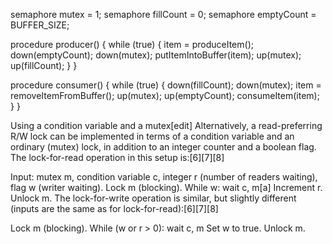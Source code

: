 semaphore mutex = 1;
semaphore fillCount = 0;
semaphore emptyCount = BUFFER_SIZE;

procedure producer() {
    while (true) {
        item = produceItem();
        down(emptyCount);
            down(mutex);
                putItemIntoBuffer(item);
            up(mutex);
        up(fillCount);
    }
}

procedure consumer() {
    while (true) {
        down(fillCount);
            down(mutex);
                item = removeItemFromBuffer();
            up(mutex);
        up(emptyCount);
        consumeItem(item);
    }
}


Using a condition variable and a mutex[edit]
Alternatively, a read-preferring R/W lock can be implemented in terms of a condition variable and an ordinary (mutex) lock, in addition to an integer counter and a boolean flag. The lock-for-read operation in this setup is:[6][7][8]

Input: mutex m, condition variable c, integer r (number of readers waiting), flag w (writer waiting).
Lock m (blocking).
While w:
wait c, m[a]
Increment r.
Unlock m.
The lock-for-write operation is similar, but slightly different (inputs are the same as for lock-for-read):[6][7][8]

Lock m (blocking).
While (w or r > 0):
wait c, m
Set w to true.
Unlock m.

